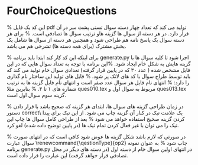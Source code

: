 # FourChoiceQuestions

% این کد  یک فایل pdf  تولید می کند که تعداد چهار دسته سوال تستی پشت سر در آن قرار دارد. در هر دسته از سوال ها گزینه هاو ترتیب سوال ها تصادفی است.
% برای هر دسته سوال یک پاسخ نامه هم طراحی شود و همچنین هر دسته از سوال ها شامل یک بخش مشترک (برای همه دسته ها) تشرحی هم می باشد.

% برای اینکه این کد کار کند ابتدا باید برنامه generate.py اجرا شود تا کلیه سوال ها با گزینه هایش به شکل خام ایجاد شود.
%این برنامه با توجه به تعداد سوال هایی که در این فایل مشخص شده  ( عدد ۳۰ که در پایین قرار گرفته) تعدادی سوال خام تولید می کند که باید توسط طراح سوال با کد های لاتک پر شود. 
% فایل های تولید این ساختار نام گذاری را دارد:
%        انتهای نام فایل هر سوال عدد صفر است و انتهای نام فایل گزینه ها به ترتیب شماره های ۱ تا ۴. 
%         بنابرین مثلا ques010.tex مربوط به سوال اول و ques013.tex  گزینه سوم سوال اول است.


%  در زمان طراحی گزینه های سوال ها، ابتدای هر گزینه که صحیح باشد با قرار دادن دستور correct\ یک علامت تیک در کنار آن گزینه چاپ می شود. از این تیک برای پیدا کردن گزینه صحیح استفاده خواهد می شود
% بعد از طراحی کامل سوال ها چاپ این تیک را می توان با غیر فعال کردن تمام تیک ها (در پایین توضیح داده شده) لغو کرد.

% در صورتی که لازم باشد شکل گزینه ها عوض شود کافی است که در انتهای صورت سوال عبارت \renewcommand{\qestionType}{op2} چاپ شود
% به عنوان نمونه برنامه  generate.py  در انتهای اولین سوال خام از  دسته اول (در دسته های دیگر در محل تصادفی قرار خواهد گرفت)  این  عبارت را قرار داده است.
